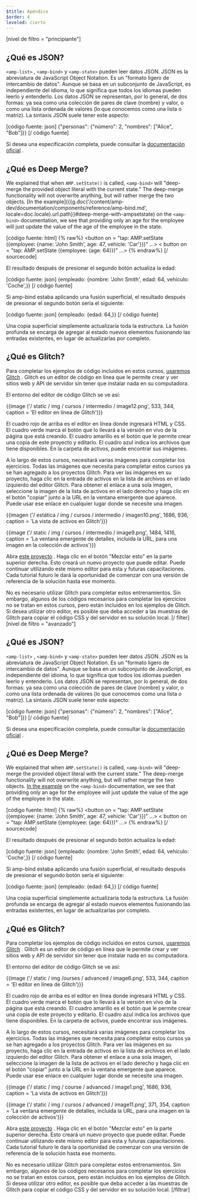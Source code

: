 ```yaml
---
$title: Apéndice
$order: 4
leveled: cierto
---
```


[nivel de filtro = "principiante"]

## ¿Qué es JSON?

`<amp-list>` , `<amp-bind>` y `<amp-state>` pueden leer datos JSON. JSON es la abreviatura de JavaScript Object Notation. Es un "formato ligero de intercambio de datos". Aunque se basa en un subconjunto de JavaScript, es independiente del idioma, lo que significa que todos los idiomas pueden leerlo y entenderlo. Los datos JSON se representan, por lo general, de dos formas: ya sea como una colección de pares de clave (nombre) y valor, o como una lista ordenada de valores (lo que conocemos como una lista o matriz). La sintaxis JSON suele tener este aspecto:

[código fuente: json] {"personas": {"número": 2, "nombres": ["Alice", "Bob"]}} [/ código fuente]

Si desea una especificación completa, puede consultar la [documentación oficial](https://www.json.org/) .

## ¿Qué es Deep Merge?

We explained that when `AMP.setState()` is called, `<amp-bind>` will "deep-merge the provided object literal with the current state." The deep-merge functionality will not overwrite anything, but will rather merge the two objects. [In the example]({{g.doc('/content/amp-dev/documentation/components/reference/amp-bind.md', locale=doc.locale).url.path}}#deep-merge-with-ampsetstate) on the `<amp-bind>` documentation, we see that providing only an age for the employee will just update the value of the age of the employee in the state.

[código fuente: html] {% raw%} <button on = "tap: AMP.setState ({employee: {name: 'John Smith', age: 47, vehicle: 'Car'}})" ...> < button on = "tap: AMP.setState ({employee: {age: 64}})" ...> {% endraw%} [/ sourcecode]

El resultado después de presionar el segundo botón actualiza la edad:

[código fuente: json] {empleado: {nombre: 'John Smith', edad: 64, vehículo: 'Coche',}} [/ código fuente]

Si amp-bind estaba aplicando una fusión superficial, el resultado después de presionar el segundo botón sería el siguiente:

[código fuente: json] {empleado: {edad: 64,}} [/ código fuente]

Una copia superficial simplemente actualizaría toda la estructura. La fusión profunda se encarga de agregar al estado nuevos elementos fusionando las entradas existentes, en lugar de actualizarlas por completo.

## ¿Qué es Glitch?

Para completar los ejemplos de código incluidos en estos cursos, <a href="https://glitch.com/" target="_blank">usaremos Glitch</a> . Glitch es un editor de código en línea que le permite crear y ver sitios web y API de servidor sin tener que instalar nada en su computadora.

El entorno del editor de código Glitch se ve así:

{{image ('/ static / img / cursos / intermedio / image12.png', 533, 344, caption = 'El editor en línea de Glitch')}}

El cuadro rojo de arriba es el editor en línea donde ingresará HTML y CSS. El cuadro verde marca el botón que lo llevará a la versión en vivo de la página que está creando. El cuadro amarillo es el botón que le permite crear una copia de este proyecto y editarlo. El cuadro azul indica los archivos que tiene disponibles. En la carpeta de activos, puede encontrar sus imágenes.

A lo largo de estos cursos, necesitará varias imágenes para completar los ejercicios. Todas las imágenes que necesita para completar estos cursos ya se han agregado a los proyectos Glitch. Para ver las imágenes en su proyecto, haga clic en la entrada de activos en la lista de archivos en el lado izquierdo del editor Glitch. Para obtener el enlace a una sola imagen, seleccione la imagen de la lista de activos en el lado derecho y haga clic en el botón "copiar" junto a la URL en la ventana emergente que aparece. Puede usar ese enlace en cualquier lugar donde se necesite una imagen.

{{imagen ('/ estática / img / cursos / intermedio / imagen10.png', 1686, 936, caption = 'La vista de activos en Glitch')}}

{{image ('/ static / img / cursos / intermedio / image9.png', 1484, 1416, caption = 'La ventana emergente de detalles, incluida la URL, para una imagen en la colección de activos')}}

Abra <a href="https://glitch.com/edit/#!/enshrined-eyebrow" target="_blank">este proyecto</a> . Haga clic en el botón "Mezclar esto" en la parte superior derecha. Esto creará un nuevo proyecto que puede editar. Puede continuar utilizando este mismo editor para esta y futuras capacitaciones. Cada tutorial futuro le dará la oportunidad de comenzar con una versión de referencia de la solución hasta ese momento.

No es necesario utilizar Glitch para completar estos entrenamientos. Sin embargo, algunos de los códigos necesarios para completar los ejercicios no se tratan en estos cursos, pero están incluidos en los ejemplos de Glitch. Si desea utilizar otro editor, es posible que deba acceder a las muestras de Glitch para copiar el código CSS y del servidor en su solución local. [/ filter] [nivel de filtro = "avanzado"]

## ¿Qué es JSON?

`<amp-list>` , `<amp-bind>` y `<amp-state>` pueden leer datos JSON. JSON es la abreviatura de JavaScript Object Notation. Es un "formato ligero de intercambio de datos". Aunque se basa en un subconjunto de JavaScript, es independiente del idioma, lo que significa que todos los idiomas pueden leerlo y entenderlo. Los datos JSON se representan, por lo general, de dos formas: ya sea como una colección de pares de clave (nombre) y valor, o como una lista ordenada de valores (lo que conocemos como una lista o matriz). La sintaxis JSON suele tener este aspecto:

[código fuente: json] {"personas": {"número": 2, "nombres": ["Alice", "Bob"]}} [/ código fuente]

Si desea una especificación completa, puede consultar la [documentación oficial](https://www.json.org/) .

## ¿Qué es Deep Merge?

We explained that when `AMP.setState()` is called, `<amp-bind>` will "deep-merge the provided object literal with the current state." The deep-merge functionality will not overwrite anything, but will rather merge the two objects. [In the example](../../../documentation/components/reference/amp-bind.md#deep-merge-with-ampsetstate) on the `<amp-bind>` documentation, we see that providing only an age for the employee will just update the value of the age of the employee in the state.

[código fuente: html] {% raw%} <button on = "tap: AMP.setState ({employee: {name: 'John Smith', age: 47, vehicle: 'Car'}})" ...> < button on = "tap: AMP.setState ({employee: {age: 64}})" ...> {% endraw%} [/ sourcecode]

El resultado después de presionar el segundo botón actualiza la edad:

[código fuente: json] {empleado: {nombre: 'John Smith', edad: 64, vehículo: 'Coche',}} [/ código fuente]

Si amp-bind estaba aplicando una fusión superficial, el resultado después de presionar el segundo botón sería el siguiente:

[código fuente: json] {empleado: {edad: 64,}} [/ código fuente]

Una copia superficial simplemente actualizaría toda la estructura. La fusión profunda se encarga de agregar al estado nuevos elementos fusionando las entradas existentes, en lugar de actualizarlas por completo.

## ¿Qué es Glitch?

Para completar los ejemplos de código incluidos en estos cursos, <a href="https://glitch.com/" target="_blank">usaremos Glitch</a> . Glitch es un editor de código en línea que le permite crear y ver sitios web y API de servidor sin tener que instalar nada en su computadora.

El entorno del editor de código Glitch se ve así:

{{image ('/ static / img /ourses / advanced / image6.png', 533, 344, caption = 'El editor en línea de Glitch')}}

El cuadro rojo de arriba es el editor en línea donde ingresará HTML y CSS. El cuadro verde marca el botón que lo llevará a la versión en vivo de la página que está creando. El cuadro amarillo es el botón que le permite crear una copia de este proyecto y editarlo. El cuadro azul indica los archivos que tiene disponibles. En la carpeta de activos, puede encontrar sus imágenes.

A lo largo de estos cursos, necesitará varias imágenes para completar los ejercicios. Todas las imágenes que necesita para completar estos cursos ya se han agregado a los proyectos Glitch. Para ver las imágenes en su proyecto, haga clic en la entrada de activos en la lista de archivos en el lado izquierdo del editor Glitch. Para obtener el enlace a una sola imagen, seleccione la imagen de la lista de activos en el lado derecho y haga clic en el botón "copiar" junto a la URL en la ventana emergente que aparece. Puede usar ese enlace en cualquier lugar donde se necesite una imagen.

{{image ('/ static / img / course / advanced / image1.png', 1686, 936, caption = 'La vista de activos en Glitch')}}

{{image ('/ static / img / cursos / advanced / image11.png', 371, 354, caption = 'La ventana emergente de detalles, incluida la URL, para una imagen en la colección de activos')}}

Abra <a href="https://glitch.com/edit/#!/enshrined-eyebrow" target="_blank">este proyecto</a> . Haga clic en el botón "Mezclar esto" en la parte superior derecha. Esto creará un nuevo proyecto que puede editar. Puede continuar utilizando este mismo editor para esta y futuras capacitaciones. Cada tutorial futuro le dará la oportunidad de comenzar con una versión de referencia de la solución hasta ese momento.

No es necesario utilizar Glitch para completar estos entrenamientos. Sin embargo, algunos de los códigos necesarios para completar los ejercicios no se tratan en estos cursos, pero están incluidos en los ejemplos de Glitch. Si desea utilizar otro editor, es posible que deba acceder a las muestras de Glitch para copiar el código CSS y del servidor en su solución local. [/filtrar]
